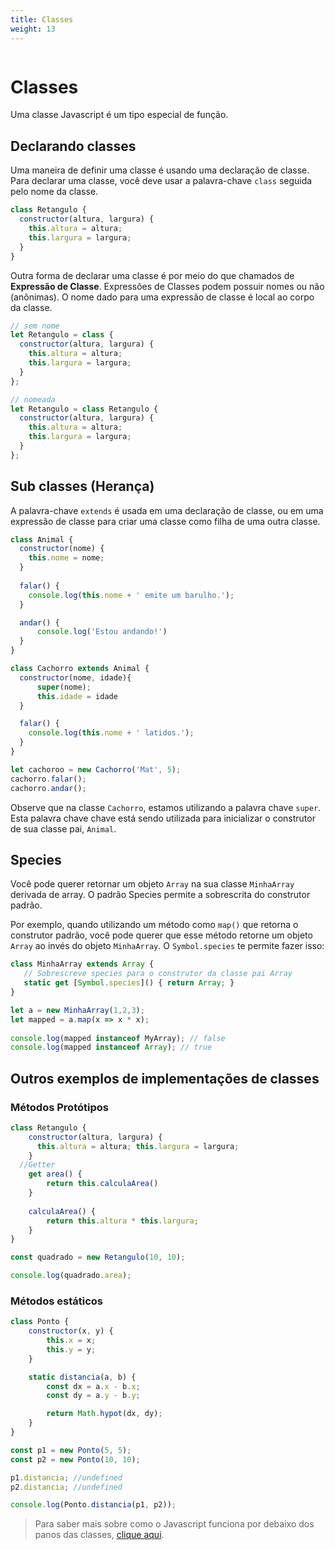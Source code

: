 ```yaml
---
title: Classes
weight: 13
---
```

```javascript

```
# Classes
Uma classe Javascript é um tipo especial de função. 

## Declarando classes
Uma maneira de definir uma classe é usando uma declaração de classe. Para declarar uma classe, você deve usar a palavra-chave `class` seguida pelo nome da classe.

```javascript
class Retangulo {
  constructor(altura, largura) {
    this.altura = altura;
    this.largura = largura;
  }
}
```

Outra forma de declarar uma classe é por meio do que chamados de **Expressão de Classe**. Expressões de Classes podem possuir nomes ou não (anônimas). O nome dado para uma expressão de classe é local ao corpo da classe.

```javascript
// sem nome
let Retangulo = class {
  constructor(altura, largura) {
    this.altura = altura; 
    this.largura = largura;
  }
};

// nomeada
let Retangulo = class Retangulo {
  constructor(altura, largura) { 
    this.altura = altura;
    this.largura = largura;
  }
};
```

## Sub classes (Herança)
A palavra-chave `extends` é usada em uma declaração de classe, ou em uma expressão de classe para criar uma classe como filha de uma outra classe.

```javascript
class Animal { 
  constructor(nome) {
    this.nome = nome;
  }
  
  falar() {
    console.log(this.nome + ' emite um barulho.');
  }

  andar() {
      console.log('Estou andando!')
  }
}

class Cachorro extends Animal {
  constructor(nome, idade){
      super(nome);
      this.idade = idade
  }

  falar() {
    console.log(this.nome + ' latidos.');
  }
}

let cachoroo = new Cachorro('Mat', 5);
cachorro.falar();
cachorro.andar();
```

Observe que na classe `Cachorro`, estamos utilizando a palavra chave `super`. Esta palavra chave chave está sendo utilizada para inicializar o construtor de sua classe pai, `Animal`.

## Species
Você pode querer retornar um objeto `Array` na sua classe `MinhaArray` derivada de array. O padrão Species permite a sobrescrita do construtor padrão.

Por exemplo, quando utilizando um método como `map()` que retorna o construtor padrão, você pode querer que esse método retorne um objeto `Array` ao invés do objeto `MinhaArray`. O `Symbol.species` te permite fazer isso:

```javascript
class MinhaArray extends Array {
   // Sobrescreve species para o construtor da classe pai Array
   static get [Symbol.species]() { return Array; }
}

let a = new MinhaArray(1,2,3);
let mapped = a.map(x => x * x);
 
console.log(mapped instanceof MyArray); // false
console.log(mapped instanceof Array); // true
```

## Outros exemplos de implementações de classes

### Métodos Protótipos

```javascript
class Retangulo {
    constructor(altura, largura) {
      this.altura = altura; this.largura = largura;
    }
  //Getter
    get area() {
        return this.calculaArea()  
    }  
  
    calculaArea() {  
        return this.altura * this.largura;  
    }
}

const quadrado = new Retangulo(10, 10);

console.log(quadrado.area);
```

### Métodos estáticos

```javascript
class Ponto {
    constructor(x, y) {
        this.x = x;
        this.y = y;
    }

    static distancia(a, b) {
        const dx = a.x - b.x;
        const dy = a.y - b.y;

        return Math.hypot(dx, dy);
    }
}

const p1 = new Ponto(5, 5);
const p2 = new Ponto(10, 10);

p1.distancia; //undefined
p2.distancia; //undefined

console.log(Ponto.distancia(p1, p2));
```

> Para saber mais sobre como o Javascript funciona por debaixo dos panos das classes, [clique aqui](https://www.digitalocean.com/community/tutorials/understanding-prototypes-and-inheritance-in-javascript).